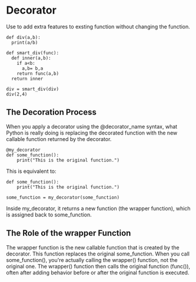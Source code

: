 # Decorator
Use to add extra features to exsting function without changing the function.
```
def div(a,b):
  print(a/b)

def smart_div(func):
  def inner(a,b):
    if a<b:
      a,b= b,a
    return func(a,b)
  return inner

div = smart_div(div)
div(2,4)
```
## The Decoration Process
When you apply a decorator using the @decorator_name syntax, what Python is really doing is replacing the decorated function with the new callable function returned by the decorator.
```
@my_decorator
def some_function():
    print("This is the original function.")
```
This is equivalent to:
```
def some_function():
    print("This is the original function.")

some_function = my_decorator(some_function)
```
Inside my_decorator, it returns a new function (the wrapper function), which is assigned back to some_function.

## The Role of the wrapper Function
The wrapper function is the new callable function that is created by the decorator. This function replaces the original some_function. When you call some_function(), you're actually calling the wrapper() function, not the original one. The wrapper() function then calls the original function (func()), often after adding behavior before or after the original function is executed.
